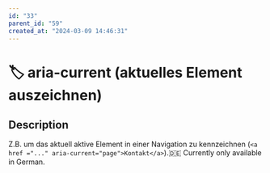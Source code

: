 ```yaml
---
id: "33"
parent_id: "59"
created_at: "2024-03-09 14:46:31"
---
```


# 🏷️ aria-current (aktuelles Element auszeichnen)

## Description

Z.B. um das aktuell aktive Element in einer Navigation zu kennzeichnen (`<a href ="..." aria-current="page">Kontakt</a>`).🇩🇪 Currently only available in German.
